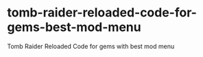 # tomb-raider-reloaded-code-for-gems-best-mod-menu
Tomb Raider Reloaded Code for gems with best mod menu
